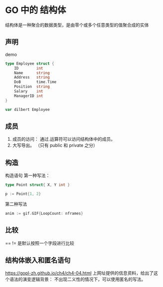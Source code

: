 # GO 中的 结构体
结构体是一种聚合的数据类型，是由零个或多个任意类型的值聚合成的实体


## 声明

demo
```go
type Employee struct {
    ID        int
    Name      string
    Address   string
    DoB       time.Time
    Position  string
    Salary    int
    ManagerID int
}

var dilbert Employee
```

## 成员
1. 成员的访问： 通过.运算符可以访问结构体中的成员。
2. 大写导出。 （只有 public 和 private 之分）

## 构造
构造语句
第一种写法：
```go
type Point struct{ X, Y int }

p := Point{1, 2}

```
第二种写法
```go
anim := gif.GIF{LoopCount: nframes}
```
## 比较
== != 是默认按照一个字段进行比较

## 结构体嵌入和匿名语句
https://gopl-zh.github.io/ch4/ch4-04.html
上网址提供的信息资料，给出了这个语法的演变逻辑背景：
不出现二义性的情况下，可以使用匿名的写法。
